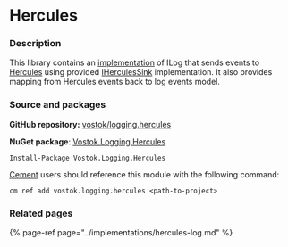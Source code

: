 # Hercules

### Description

This library contains an [implementation](../implementations/file-log.md) of ILog that sends events to [Hercules](https://github.com/vostok/hercules) using provided [IHerculesSink](https://github.com/vostok/hercules.client.abstractions/blob/master/Vostok.Hercules.Client.Abstractions/IHerculesSink.cs) implementation. It also provides mapping from Hercules events back to log events model.

### Source and packages

**GitHub repository:** [vostok/logging.hercules](https://github.com/vostok/logging.hercules)

**NuGet package**: [Vostok.Logging.Hercules](https://www.nuget.org/packages/Vostok.Logging.Hercules)

```text
Install-Package Vostok.Logging.Hercules
```

[Cement](https://github.com/skbkontur/cement) users should reference this module with the following command:

```text
cm ref add vostok.logging.hercules <path-to-project>
```

### Related pages

{% page-ref page="../implementations/hercules-log.md" %}

